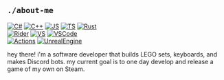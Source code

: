 ## `./about-me`
[![C#][00.2]][00]
[![C++][01.2]][01]
[![JS][02.2]][02]
[![TS][03.2]][03]
[![Rust][04.2]][04]<br />
[![Rider][09.2]][09]
[![VS][07.2]][07]
[![VSCode][08.2]][08]<br />
[![Actions][05.2]][05]
[![UnrealEngine][06.2]][06]


hey there! i'm a software developer that builds LEGO sets, keyboards, and makes Discord bots. my current goal is to one day develop and release a game of my own on Steam.

<!--
## `./portfolio`
[here][13] is my current portfolio, as anaemic as it may be...
-->

<!-- icons -->
[00.2]: https://img.shields.io/badge/Code-C%23-informational?style=flat&logo=csharp&logoColor=white&color=blueviolet
[01.2]: https://img.shields.io/badge/Code-C++-informational?style=flat&logo=C%2B%2B&logoColor=white&color=blueviolet
[02.2]: https://img.shields.io/badge/Code-Javascript-informational?style=flat&logo=Javascript&logoColor=white&color=blueviolet
[03.2]: https://img.shields.io/badge/Code-TypeScript-informational?style=flat&logo=TypeScript&logoColor=white&color=blueviolet
[04.2]: https://img.shields.io/badge/Code-Rust-informational?style=flat&logo=Rust&logoColor=white&color=blueviolet
[05.2]: https://img.shields.io/badge/Tools-GitHub_Actions-informational?style=flat&logo=GitHub-Actions&logoColor=white&color=hotpink
[06.2]: https://img.shields.io/badge/Tools-Unreal_Engine-informational?style=flat&logo=Unreal-Engine&logoColor=white&color=hotpink
[07.2]: https://img.shields.io/badge/Editor-Visual_Studio-informational?style=flat&logo=visual-studio&logoColor=white&color=blue
[08.2]: https://img.shields.io/badge/Editor-Visual_Studio_Code-informational?style=flat&logo=visual-studio-code&logoColor=white&color=blue
[09.2]: https://img.shields.io/badge/Editor-Rider_for_Unreal-informational?style=flat&logo=rider&logoColor=white&color=blue

<!-- links -->
[00]: https://docs.microsoft.com/en-us/dotnet/csharp/
[01]: https://www.cplusplus.com/
[02]: https://www.javascript.com/
[03]: https://www.typescriptlang.org/
[04]: https://www.rust-lang.org/
[05]: https://github.com/features/actions
[06]: https://www.unrealengine.com/en-US/
[07]: https://visualstudio.microsoft.com/
[08]: https://code.visualstudio.com/
[09]: https://www.jetbrains.com/lp/rider-unreal/
[13]: https://kata-gatame.github.io/portfolio/
